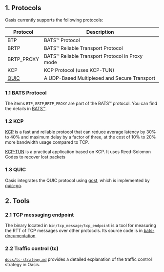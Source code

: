 ## 1. Protocols

Oasis currently supports the following protocols:

| Protocol                                              | Description                                     |
| ----------------------------------------------------- | ----------------------------------------------- |
| BTP                                                   | BATS™ Protocol                                  |
| BRTP                                                  | BATS™ Reliable Transport Protocol               |
| BRTP_PROXY                                            | BATS™ Reliable Transport Protocol in Proxy mode |
| KCP                                                   | KCP Protocol       (uses KCP-TUN)               |
| [QUIC](https://datatracker.ietf.org/doc/html/rfc9000) | A UDP-Based Multiplexed and Secure Transport    |

### 1.1 BATS Protocol

The items `BTP`, `BRTP`,`BRTP_PROXY` are part of the BATS™ protocol. You can find the details in [BATS™](../bats/README.md).

### 1.2 KCP

[KCP](https://github.com/skywind3000/kcp) is a fast and reliable protocol that can reduce average latency by 30% to 40% and maximum delay by a factor of three, at the cost of 10% to 20% more bandwidth usage compared to TCP.

[KCP-TUN](https://github.com/xtaci/kcptun) is a practical application based on KCP. It uses Reed-Solomon Codes to recover lost packets

### 1.3 QUIC

Oasis integrates the QUIC protocol using [gost](https://gost.run/en/tutorials/protocols/quic/), which is implemented by [quic-go](https://github.com/quic-go/quic-go).

## 2. Tools

### 2.1 TCP messaging endpoint

The binary located in `bin/tcp_message/tcp_endpoint` is a tool for measuring the RTT of TCP messages over other protocols. Its source code is in [bats-documentation](https://github.com/n-hop/bats-documentation).

### 2.2 Traffic control (tc)

[`docs/tc-strategy.md`](tc-strategy.md) provides a detailed explanation of the traffic control strategy in Oasis.

